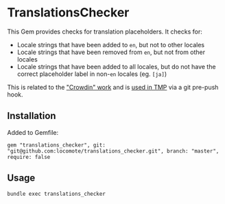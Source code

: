 # TranslationsChecker


This Gem provides checks for translation placeholders. It checks for:

* Locale strings that have been added to `en`, but not to other locales
* Locale strings that have been removed from `en`, but not from other locales
* Locale strings that have been added to all locales, but do not have the correct placeholder label in non-`en` locales (eg. `[ja]`)

This is related to the ["Crowdin" work](https://locomote.atlassian.net/browse/LM-3557) and is [used in TMP](https://github.com/locomote/travel_management_platform/pull/3720) via a git pre-push hook.

## Installation

Added to Gemfile:
```
gem "translations_checker", git: "git@github.com:locomote/translations_checker.git", branch: "master", require: false
```

## Usage

```
bundle exec translations_checker
```
